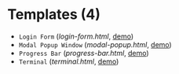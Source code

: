 # Templates (4)

* `Login Form` (_login-form.html_, [demo](https://byevhen2.github.io/nscl/login-form/))
* `Modal Popup Window` (_modal-popup.html_, [demo](https://byevhen2.github.io/nscl/modal-popup/))
* `Progress Bar` (_progress-bar.html_, [demo](https://byevhen2.github.io/nscl/progress-bar/))
* `Terminal` (_terminal.html_, [demo](https://byevhen2.github.io/nscl/terminal/))
